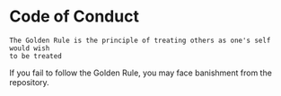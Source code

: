 # Code of Conduct

```text
The Golden Rule is the principle of treating others as one's self would wish
to be treated
```

If you fail to follow the Golden Rule, you may face banishment from the
repository.
